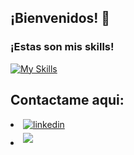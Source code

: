 ## ¡Bienvenidos! 👋

<div>
  <h3>¡Estas son mis skills!</h3>
</div>

[![My Skills](https://skillicons.dev/icons?i=java,js,html,css,mongodb,postgres,nodejs,react,nextjs,androidstudio,figma)](https://skillicons.dev)


## Contactame aqui:

<li>
<a href="https://ar.linkedin.com/in/laureano-torres-4872a7296?trk=people-guest_people_search-card" target="_blank">
<img src="https://img.shields.io/badge/linkedin:  LINKEDIN-%2300acee.svg?color=405DE6&style=for-the-badge&logo=linkedin&logoColor=white" alt=linkedin style="margin-bottom: 5px;"/>
</a>
</li>

<li>
<a href="mailto:vbim101@gmail.com" target="_blank">
<img src="https://img.shields.io/badge/gmail:  GMAIL%23EA4335.svg?style=for-the-badge&logo=gmail&logoColor=white" t=mail style="margin-bottom: 5px;" />
</a>
</li>
